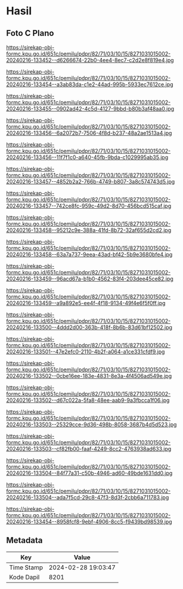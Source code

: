 # Hasil

## Foto C Plano

https://sirekap-obj-formc.kpu.go.id/651c/pemilu/pdpr/82/71/03/10/15/8271031015002-20240216-133452--d6266674-22b0-4ee4-8ec7-c2d2e8f819e4.jpg

https://sirekap-obj-formc.kpu.go.id/651c/pemilu/pdpr/82/71/03/10/15/8271031015002-20240216-133454--a3ab83da-c1e2-44ad-995b-5933ec7612ce.jpg

https://sirekap-obj-formc.kpu.go.id/651c/pemilu/pdpr/82/71/03/10/15/8271031015002-20240216-133455--0902ad42-4c5d-4127-9bbd-b80b3af48aa0.jpg

https://sirekap-obj-formc.kpu.go.id/651c/pemilu/pdpr/82/71/03/10/15/8271031015002-20240216-133456--6a2072b7-7506-4f8d-b237-48a2ae1513a4.jpg

https://sirekap-obj-formc.kpu.go.id/651c/pemilu/pdpr/82/71/03/10/15/8271031015002-20240216-133456--11f7f1c0-a640-45fb-9bda-c1029995ab35.jpg

https://sirekap-obj-formc.kpu.go.id/651c/pemilu/pdpr/82/71/03/10/15/8271031015002-20240216-133457--4852b2a2-766b-4749-b807-3a8c574743d5.jpg

https://sirekap-obj-formc.kpu.go.id/651c/pemilu/pdpr/82/71/03/10/15/8271031015002-20240216-133457--742ce8fc-959c-49d2-8d70-456bcd515caf.jpg

https://sirekap-obj-formc.kpu.go.id/651c/pemilu/pdpr/82/71/03/10/15/8271031015002-20240216-133458--95212c9e-388a-41fd-8b72-32af655d2cd2.jpg

https://sirekap-obj-formc.kpu.go.id/651c/pemilu/pdpr/82/71/03/10/15/8271031015002-20240216-133458--63a7a737-9eea-43ad-bf42-5b9e3680bfe4.jpg

https://sirekap-obj-formc.kpu.go.id/651c/pemilu/pdpr/82/71/03/10/15/8271031015002-20240216-133459--96acd67a-b1b0-4562-83f4-203dee45ce82.jpg

https://sirekap-obj-formc.kpu.go.id/651c/pemilu/pdpr/82/71/03/10/15/8271031015002-20240216-133459--a9a892e5-ee4f-4f18-9134-49f4e6f5f0ff.jpg

https://sirekap-obj-formc.kpu.go.id/651c/pemilu/pdpr/82/71/03/10/15/8271031015002-20240216-133500--4ddd2d00-363b-418f-8b6b-83d61bf12502.jpg

https://sirekap-obj-formc.kpu.go.id/651c/pemilu/pdpr/82/71/03/10/15/8271031015002-20240216-133501--47e2efc0-2110-4b2f-a064-a1ce331cfdf9.jpg

https://sirekap-obj-formc.kpu.go.id/651c/pemilu/pdpr/82/71/03/10/15/8271031015002-20240216-133502--0cbe16ee-183e-4831-8e3a-4f4506ad549e.jpg

https://sirekap-obj-formc.kpu.go.id/651c/pemilu/pdpr/82/71/03/10/15/8271031015002-20240216-133502--d67c022a-5fa8-48ee-aab9-9a3fbcca1f06.jpg

https://sirekap-obj-formc.kpu.go.id/651c/pemilu/pdpr/82/71/03/10/15/8271031015002-20240216-133503--25329cce-9d36-498b-8058-3687b4d5d523.jpg

https://sirekap-obj-formc.kpu.go.id/651c/pemilu/pdpr/82/71/03/10/15/8271031015002-20240216-133503--cf82fb00-faaf-4249-8cc2-4763938ad633.jpg

https://sirekap-obj-formc.kpu.go.id/651c/pemilu/pdpr/82/71/03/10/15/8271031015002-20240216-133504--84f77a31-c50b-4946-ad60-49bde1631dd0.jpg

https://sirekap-obj-formc.kpu.go.id/651c/pemilu/pdpr/82/71/03/10/15/8271031015002-20240216-133504--ada7f5cd-29c8-47f3-8d3f-2cbb6a711783.jpg

https://sirekap-obj-formc.kpu.go.id/651c/pemilu/pdpr/82/71/03/10/15/8271031015002-20240216-133454--8958fcf8-9ebf-4906-8cc5-f9439bd98539.jpg


## Metadata

| Key        | Value               |
| ---------- | ------------------- |
| Time Stamp | 2024-02-28 19:03:47 |
| Kode Dapil | 8201                |



